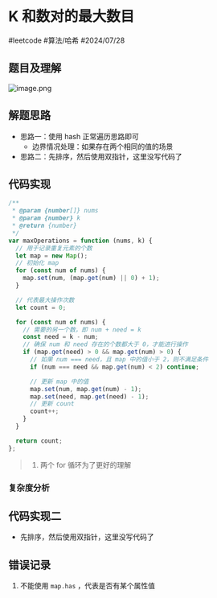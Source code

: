 
# K 和数对的最大数目


#leetcode  #算法/哈希  #2024/07/28 

## 题目及理解

![image.png](https://832-1310531898.cos.ap-beijing.myqcloud.com/ce8d96510f9e7129cb173c644ceb5657.png)

## 解题思路

- 思路一：使用 hash 正常遍历思路即可
   - 边界情况处理：如果存在两个相同的值的场景
- 思路二：先排序，然后使用双指针，这里没写代码了

## 代码实现

```javascript
/**
 * @param {number[]} nums
 * @param {number} k
 * @return {number}
 */
var maxOperations = function (nums, k) {
  // 用于记录重复元素的个数
  let map = new Map();
  // 初始化 map
  for (const num of nums) {
    map.set(num, (map.get(num) || 0) + 1);
  }

  // 代表最大操作次数
  let count = 0;

  for (const num of nums) {
    // 需要的另一个数，即 num + need = k
    const need = k - num;
    // 确保 num 和 need 存在的个数都大于 0，才能进行操作
    if (map.get(need) > 0 && map.get(num) > 0) {
      // 如果 num === need，且 map 中的值小于 2，则不满足条件
      if (num === need && map.get(num) < 2) continue;

      // 更新 map 中的值
      map.set(num, map.get(num) - 1);
      map.set(need, map.get(need) - 1);
      // 更新 count
      count++;
    }
  }

  return count;
};

```

> 1. 两个 for 循环为了更好的理解

### 复杂度分析

## 代码实现二

- 先排序，然后使用双指针，这里没写代码了

## 错误记录

1. 不能使用 `map.has` ，代表是否有某个属性值

